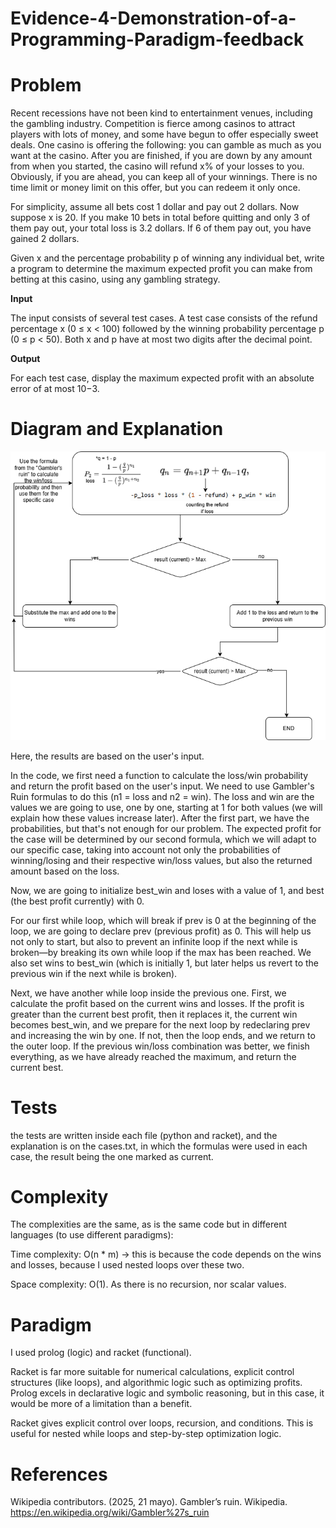 # Evidence-4-Demonstration-of-a-Programming-Paradigm-feedback


# Problem

Recent recessions have not been kind to entertainment venues, including the gambling industry.
Competition is fierce among casinos to attract players with lots of money, and some have begun to offer
especially sweet deals. One casino is offering the following: you can gamble as much as you want at
the casino. After you are finished, if you are down by any amount from when you started, the casino
will refund x% of your losses to you. Obviously, if you are ahead, you can keep all of your winnings.
There is no time limit or money limit on this offer, but you can redeem it only once.

For simplicity, assume all bets cost 1 dollar and pay out 2 dollars. Now suppose x is 20. If you
make 10 bets in total before quitting and only 3 of them pay out, your total loss is 3.2 dollars. If 6 of
them pay out, you have gained 2 dollars.

Given x and the percentage probability p of winning any individual bet, write a program to determine
the maximum expected profit you can make from betting at this casino, using any gambling strategy.


**Input**

The input consists of several test cases. A test case consists of the refund percentage x (0 ≤ x < 100)
followed by the winning probability percentage p (0 ≤ p < 50). Both x and p have at most two digits
after the decimal point.


**Output**

For each test case, display the maximum expected profit with an absolute error of at most 10−3.


# Diagram and Explanation

![alt text](E4.drawio.png)

Here, the results are based on the user's input.

In the code, we first need a function to calculate the loss/win probability and return the profit based on the user's input. We need to use Gambler's Ruin formulas to do this (n1 = loss and n2 = win). The loss and win are the values we are going to use, one by one, starting at 1 for both values (we will explain how these values increase later). After the first part, we have the probabilities, but that's not enough for our problem. The expected profit for the case will be determined by our second formula, which we will adapt to our specific case, taking into account not only the probabilities of winning/losing and their respective win/loss values, but also the returned amount based on the loss.

Now, we are going to initialize best_win and loses with a value of 1, and best (the best profit currently) with 0.

For our first while loop, which will break if prev is 0 at the beginning of the loop, we are going to declare prev (previous profit) as 0. This will help us not only to start, but also to prevent an infinite loop if the next while is broken—by breaking its own while loop if the max has been reached. We also set wins to best_win (which is initially 1, but later helps us revert to the previous win if the next while is broken).

Next, we have another while loop inside the previous one. First, we calculate the profit based on the current wins and losses. If the profit is greater than the current best profit, then it replaces it, the current win becomes best_win, and we prepare for the next loop by redeclaring prev and increasing the win by one. If not, then the loop ends, and we return to the outer loop. If the previous win/loss combination was better, we finish everything, as we have already reached the maximum, and return the current best.

# Tests

the tests are written inside each file (python and racket), and the explanation is on the cases.txt, in which the formulas were used in each case, the result being the one marked as current.

# Complexity

The complexities are the same, as is the same code but in different languages (to use different paradigms):

Time complexity: O(n * m) → this is because the code depends on the wins and losses, because I used nested loops over these two.

Space complexity: O(1). As there is no recursion, nor scalar values.

# Paradigm

I used prolog (logic) and racket (functional).

Racket is far more suitable for numerical calculations, explicit control structures (like loops), and algorithmic logic such as optimizing profits. Prolog excels in declarative logic and symbolic reasoning, but in this case, it would be more of a limitation than a benefit.

Racket gives explicit control over loops, recursion, and conditions. This is useful for nested while loops and step-by-step optimization logic.

# References

Wikipedia contributors. (2025, 21 mayo). Gambler’s ruin. Wikipedia. https://en.wikipedia.org/wiki/Gambler%27s_ruin
